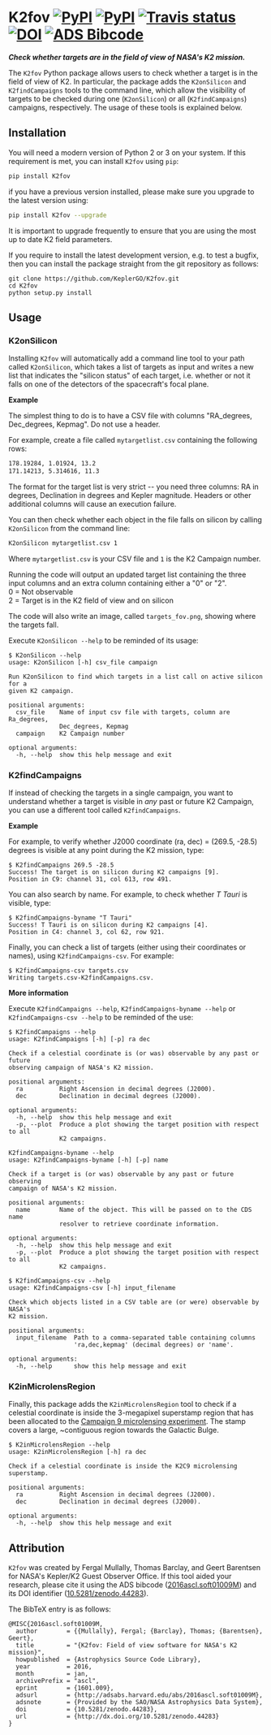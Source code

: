 # K2fov [![PyPI](http://img.shields.io/pypi/v/K2fov.svg)](https://pypi.python.org/pypi/K2fov/)  [![PyPI](http://img.shields.io/pypi/dm/K2fov.svg)](https://pypi.python.org/pypi/K2fov/) [![Travis status](https://travis-ci.org/KeplerGO/K2fov.svg)](https://travis-ci.org/KeplerGO/K2fov) [![DOI](https://zenodo.org/badge/10301/KeplerGO/K2fov.svg)](https://zenodo.org/badge/latestdoi/10301/KeplerGO/K2fov) [![ADS Bibcode](https://img.shields.io/badge/NASA%20ADS-2016ascl.soft01009M-blue.svg)](http://adsabs.harvard.edu/abs/2016ascl.soft01009M)
***Check whether targets are in the field of view of NASA's K2 mission.***

The `K2fov` Python package allows users to check whether a target is in the field of view of K2. 
In particular, the package adds the `K2onSilicon` and `K2findCampaigns` tools
to the command line, which allow the visibility of targets to be checked
during one (`K2onSilicon`) or all (`K2findCampaigns`) campaigns, respectively.
The usage of these tools is explained below.

## Installation

You will need a modern version of Python 2 or 3 on your system.
If this requirement is met, you can install `K2fov` using `pip`:
```bash
pip install K2fov
```
if you have a previous version installed, please make sure you upgrade to the
latest version using:
```bash
pip install K2fov --upgrade
```
It is important to upgrade frequently to ensure that you are using the most
up to date K2 field parameters.

If you require to install the latest development version,
e.g. to test a bugfix, then you can install
the package straight from the git repository as follows:
```
git clone https://github.com/KeplerGO/K2fov.git
cd K2fov
python setup.py install
```


## Usage

### K2onSilicon

Installing `K2fov` will automatically add a command line tool 
to your path called `K2onSilicon`, which takes a list of targets
as input and writes a new list that indicates the "silicon status"
of each target, i.e. whether or not it falls on one of the
detectors of the spacecraft's focal plane.

**Example**

The simplest thing to do is to have a CSV file with columns
"RA_degrees, Dec_degrees, Kepmag".
Do not use a header.

For example, create a file called `mytargetlist.csv` containing
the following rows:
```bash
178.19284, 1.01924, 13.2
171.14213, 5.314616, 11.3
```
The format for the target list is very strict -- you need three
columns: RA in degrees, Declination in degrees and Kepler
magnitude. Headers or other additional columns will cause an execution
failure.

You can then check whether each object in the file falls on silicon
by calling `K2onSilicon` from the command line:
```bash
K2onSilicon mytargetlist.csv 1
```
Where `mytargetlist.csv` is your CSV file and `1` is the K2 Campaign number.

Running the code will output an updated target list containing the three input columns and an extra column containing either a "0" or "2".<br>
0 = Not observable<br>
2 = Target is in the K2 field of view and on silicon<br>

The code will also write an image, called `targets_fov.png`, showing where the targets fall.

Execute `K2onSilicon --help` to be reminded of its usage:
```
$ K2onSilicon --help
usage: K2onSilicon [-h] csv_file campaign

Run K2onSilicon to find which targets in a list call on active silicon for a
given K2 campaign.

positional arguments:
  csv_file    Name of input csv file with targets, column are Ra_degrees,
              Dec_degrees, Kepmag
  campaign    K2 Campaign number

optional arguments:
  -h, --help  show this help message and exit
```


### K2findCampaigns

If instead of checking the targets in a single campaign,
you want to understand whether a target is visible in *any* past or
future K2 Campaign, you can use a different tool called `K2findCampaigns`.

**Example**

For example, to verify whether J2000 coordinate
(ra, dec) = (269.5, -28.5) degrees is visible at any point
during the K2 mission, type:
```
$ K2findCampaigns 269.5 -28.5
Success! The target is on silicon during K2 campaigns [9].
Position in C9: channel 31, col 613, row 491.
```

You can also search by name.
For example, to check whether *T Tauri* is visible, type:
```
$ K2findCampaigns-byname "T Tauri"
Success! T Tauri is on silicon during K2 campaigns [4].
Position in C4: channel 3, col 62, row 921.
```

Finally, you can check a list of targets (either using their coordinates or names), using `K2findCampaigns-csv`.
For example:
```
$ K2findCampaigns-csv targets.csv
Writing targets.csv-K2findCampaigns.csv.
```

**More information**

Execute `K2findCampaigns --help`, `K2findCampaigns-byname --help` or `K2findCampaigns-csv --help` to be reminded of the use:
```
$ K2findCampaigns --help
usage: K2findCampaigns [-h] [-p] ra dec

Check if a celestial coordinate is (or was) observable by any past or future
observing campaign of NASA's K2 mission.

positional arguments:
  ra          Right Ascension in decimal degrees (J2000).
  dec         Declination in decimal degrees (J2000).

optional arguments:
  -h, --help  show this help message and exit
  -p, --plot  Produce a plot showing the target position with respect to all
              K2 campaigns.
```

```
K2findCampaigns-byname --help
usage: K2findCampaigns-byname [-h] [-p] name

Check if a target is (or was) observable by any past or future observing
campaign of NASA's K2 mission.

positional arguments:
  name        Name of the object. This will be passed on to the CDS name
              resolver to retrieve coordinate information.

optional arguments:
  -h, --help  show this help message and exit
  -p, --plot  Produce a plot showing the target position with respect to all
              K2 campaigns.
```

```
$ K2findCampaigns-csv --help
usage: K2findCampaigns-csv [-h] input_filename

Check which objects listed in a CSV table are (or were) observable by NASA's
K2 mission.

positional arguments:
  input_filename  Path to a comma-separated table containing columns
                  'ra,dec,kepmag' (decimal degrees) or 'name'.

optional arguments:
  -h, --help      show this help message and exit
```


### K2inMicrolensRegion

Finally, this package adds the `K2inMicrolensRegion` tool to check if a
celestial coordinate is inside the 3-megapixel superstamp region
that has been allocated to the [Campaign 9 microlensing experiment](http://keplerscience.arc.nasa.gov/k2-c9.html).
The stamp covers a large, ~contiguous region towards the Galactic Bulge.
```
$ K2inMicrolensRegion --help
usage: K2inMicrolensRegion [-h] ra dec

Check if a celestial coordinate is inside the K2C9 microlensing superstamp.

positional arguments:
  ra          Right Ascension in decimal degrees (J2000).
  dec         Declination in decimal degrees (J2000).

optional arguments:
  -h, --help  show this help message and exit
```


## Attribution

`K2fov` was created by Fergal Mullally, Thomas Barclay, and Geert Barentsen
for NASA's Kepler/K2 Guest Observer Office.
If this tool aided your research, please cite it using the ADS bibcode
([2016ascl.soft01009M](http://adsabs.harvard.edu/abs/2016ascl.soft01009M))
and its DOI identifier ([10.5281/zenodo.44283](https://zenodo.org/record/44283)).

The BibTeX entry is as follows:
```
@MISC{2016ascl.soft01009M,
  author        = {{Mullally}, Fergal; {Barclay}, Thomas; {Barentsen}, Geert},
  title         = "{K2fov: Field of view software for NASA's K2 mission}",
  howpublished  = {Astrophysics Source Code Library},
  year          = 2016,
  month         = jan,
  archivePrefix = "ascl",
  eprint        = {1601.009},
  adsurl        = {http://adsabs.harvard.edu/abs/2016ascl.soft01009M},
  adsnote       = {Provided by the SAO/NASA Astrophysics Data System},
  doi           = {10.5281/zenodo.44283},
  url           = {http://dx.doi.org/10.5281/zenodo.44283}
}
```
